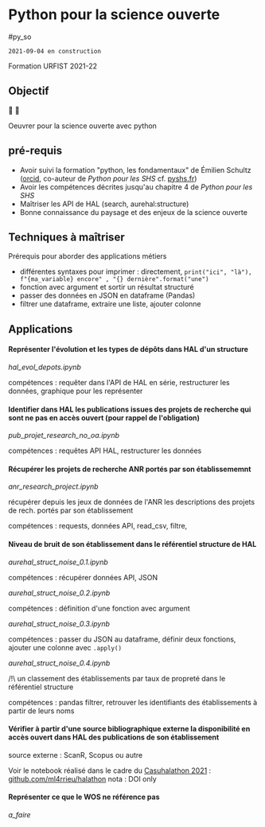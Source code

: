 # Python pour la science ouverte
#py_so

`2021-09-04 en construction`

Formation URFIST 2021-22

## Objectif 

:snake: :closed_lock_with_key:

Oeuvrer pour la science ouverte avec python



## pré-requis

- Avoir suivi la formation "python, les fondamentaux" de Émilien Schultz ([orcid](http://orcid.org/0000-0002-6215-3606), co-auteur de _Python pour les SHS_ cf. [pyshs.fr](http://pyshs.fr/))
- Avoir les compétences décrites jusqu'au chapitre 4 de _Python pour les SHS_
- Maîtriser les API de HAL (search, aurehal:structure)
- Bonne connaissance du paysage et des enjeux de la science ouverte


## Techniques à maîtriser

Prérequis pour aborder des applications métiers

* différentes syntaxes pour imprimer : directement, `print("ici", "là"), f"{ma_variable} encore" , "{} dernière".format("une")`
* fonction avec argument et sortir un résultat structuré
* passer des données en JSON en dataframe (Pandas)
* filtrer une dataframe, extraire une liste, ajouter colonne 

 
## Applications

#### Représenter l'évolution et les types de dépôts dans HAL d'un structure

_hal_evol_depots.ipynb_

compétences : requêter dans l'API de HAL en série, restructurer les données, graphique pour les représenter


#### Identifier dans HAL les publications issues des projets de recherche qui sont ne pas en accès ouvert (pour rappel de l'obligation)

_pub_projet_research_no_oa.ipynb_

compétences : requêtes API HAL, restructurer les données


#### Récupérer les projets de recherche ANR portés par son établissememnt

_anr_research_project.ipynb_

récupérer depuis les jeux de données de l'ANR les descriptions des projets de rech. portés par son établissement

compétences : requests, données API, read_csv, filtre, 


#### Niveau de bruit de son établissement dans le référentiel structure de HAL

_aurehal_struct_noise_0.1.ipynb_

compétences : récupérer données API, JSON

_aurehal_struct_noise_0.2.ipynb_

compétences : définition d'une fonction avec argument

_aurehal_struct_noise_0.3.ipynb_

compétences : passer du JSON au dataframe, définir deux fonctions, ajouter une colonne avec `.apply()`

_aurehal_struct_noise_0.4.ipynb_

/!\ un classement des établissements par taux de propreté dans le référentiel structure

compétences : pandas filtrer, retrouver les identifiants des établissements à partir de leurs noms


#### Vérifier à partir d'une source bibliographique externe la disponibilité en accès ouvert dans HAL des publications de son établissement

source externe : ScanR, Scopus ou autre 

Voir le notebook réalisé dans le cadre du [Casuhalathon 2021](https://casuhal2021.sciencesconf.org/resource/page/id/8) :  [github.com/ml4rrieu/halathon](https://github.com/ml4rrieu/halathon)
nota : DOI only


#### Représenter ce que le WOS ne référence pas

_a_faire_




<!--
    Récupérer les données du BSO [Univ. Paris](https://github.com/ml4rrieu/bso_univ_paris). Identifier ce qui n'est pas dans le WOS. 
    ### Retrouver dans Zenodo les données de la recherche de son établissement
-->
